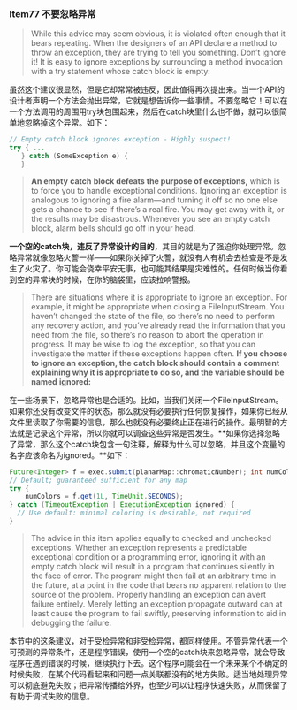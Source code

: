 ### Item77 不要忽略异常

> While this advice may seem obvious, it is violated often enough that it bears repeating. When the designers of an API declare a method to throw an exception, they are trying to tell you something. Don’t ignore it! It is easy to ignore exceptions by surrounding a method invocation with a try statement whose catch block is empty:

虽然这个建议很显然，但是它却常常被违反，因此值得再次提出来。当一个API的设计者声明一个方法会抛出异常，它就是想告诉你一些事情。不要忽略它！可以在一个方法调用的周围用try块包围起来，然后在catch块里什么也不做，就可以很简单地忽略掉这个异常。如下：

```java
// Empty catch block ignores exception - Highly suspect!
try { ...
   } catch (SomeException e) {
   }

```

> **An empty** **catch** **block defeats the purpose of exceptions,** which is to force you to handle exceptional conditions. Ignoring an exception is analogous to ignoring a fire alarm—and turning it off so no one else gets a chance to see if there’s a real fire. You may get away with it, or the results may be disastrous. Whenever you see an empty catch block, alarm bells should go off in your head.

**一个空的catch块，违反了异常设计的目的**，其目的就是为了强迫你处理异常。忽略异常就像忽略火警一样——如果你关掉了火警，就没有人有机会去检查是不是发生了火灾了。你可能会侥幸平安无事，也可能其结果是灾难性的。任何时候当你看到空的异常块的时候，在你的脑袋里，应该拉响警报。

> There are situations where it is appropriate to ignore an exception. For example, it might be appropriate when closing a FileInputStream. You haven’t changed the state of the file, so there’s no need to perform any recovery action, and you’ve already read the information that you need from the file, so there’s no reason to abort the operation in progress. It may be wise to log the exception, so that you can investigate the matter if these exceptions happen often. **If you choose to ignore an exception, the** **catch** **block should contain a comment explaining why it is appropriate to do so, and the variable should be named** **ignored:**

在一些场景下，忽略异常也是合适的。比如，当我们关闭一个FileInputStream。如果你还没有改变文件的状态，那么就没有必要执行任何恢复操作，如果你已经从文件里读取了你需要的信息，那么也就没有必要终止正在进行的操作。最明智的方法就是记录这个异常，所以你就可以调查这些异常是否发生。**如果你选择忽略了异常，那么这个catch块包含一句注释，解释为什么可以忽略，并且这个变量的名字应该命名为ignored。**如下：

```java
Future<Integer> f = exec.submit(planarMap::chromaticNumber); int numColors = 4; 
// Default; guaranteed sufficient for any map 
try {
	numColors = f.get(1L, TimeUnit.SECONDS);
} catch (TimeoutException | ExecutionException ignored) {
  // Use default: minimal coloring is desirable, not required
}
```

> The advice in this item applies equally to checked and unchecked exceptions. Whether an exception represents a predictable exceptional condition or a programming error, ignoring it with an empty catch block will result in a program that continues silently in the face of error. The program might then fail at an arbitrary time in the future, at a point in the code that bears no apparent relation to the source of the problem. Properly handling an exception can avert failure entirely. Merely letting an exception propagate outward can at least cause the program to fail swiftly, preserving information to aid in debugging the failure.

本节中的这条建议，对于受检异常和非受检异常，都同样使用。不管异常代表一个可预测的异常条件，还是程序错误，使用一个空的catch块来忽略异常，就会导致程序在遇到错误的时候，继续执行下去。这个程序可能会在一个未来某个不确定的时候失败，在某个代码看起来和问题一点关联都没有的地方失败。适当地处理异常可以彻底避免失败；把异常传播给外界，也至少可以让程序快速失败，从而保留了有助于调试失败的信息。